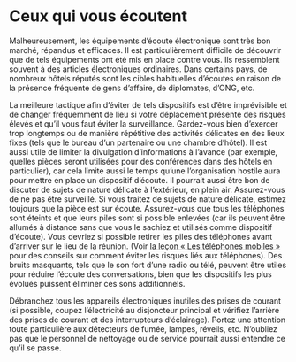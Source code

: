 [Title]: # (Ceux qui vous écoutent)
[Order]: # (5)

# Ceux qui vous écoutent

Malheureusement, les équipements d’écoute électronique sont très bon marché, répandus et efficaces. Il est particulièrement difficile de découvrir que de tels équipements ont été mis en place contre vous. Ils ressemblent souvent à des articles électroniques ordinaires. Dans certains pays, de nombreux hôtels réputés sont les cibles habituelles d’écoutes en raison de la présence fréquente de gens d’affaire, de diplomates, d’ONG, etc.

La meilleure tactique afin d’éviter de tels dispositifs est d’être imprévisible et de changer fréquemment de lieu si votre déplacement présente des risques élevés et qu’il vous faut éviter la surveillance. Gardez-vous bien d’exercer trop longtemps ou de manière répétitive des activités délicates en des lieux fixes (tels que le bureau d’un partenaire ou une chambre d’hôtel). Il est aussi utile de limiter la divulgation d’informations à l’avance (par exemple, quelles pièces seront utilisées pour des conférences dans des hôtels en particulier), car cela limite aussi le temps qu’une l’organisation hostile aura pour mettre en place un dispositif d’écoute. Il pourrait aussi être bon de discuter de sujets de nature délicate à l’extérieur, en plein air. Assurez-vous de ne pas être surveillé.
Si vous traitez de sujets de nature délicate, estimez toujours que la pièce est sur écoute. Assurez-vous que tous les téléphones sont éteints et que leurs piles sont si possible enlevées (car ils peuvent être allumés à distance sans que vous le sachiez et utilisés comme dispositif d’écoute). Vous devriez si possible retirer les piles des téléphones avant d’arriver sur le lieu de la réunion. (Voir [la leçon « Les téléphones mobiles »](umbrella://lesson/mobile-phones) pour des conseils sur  comment éviter les risques liés aux téléphones). Des bruits masquants, tels que le son fort d’une radio ou télé, peuvent être utiles pour réduire l’écoute des conversations, bien que les dispositifs les plus évolués puissent éliminer ces sons additionnels.

Débranchez tous les appareils électroniques inutiles des prises de courant (si possible, coupez l’électricité au disjoncteur principal et vérifiez l’arrière des prises de courant et des interrupteurs d’éclairage). Portez une attention toute particulière aux détecteurs de fumée, lampes, réveils, etc. N’oubliez pas que le personnel de nettoyage ou de service pourrait aussi entendre ce qu’il se passe.